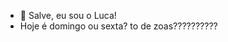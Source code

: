- 👋 Salve, eu sou o Luca!
- Hoje é domingo ou sexta? to de zoas??????????

<!---
luca2453/luca2453 is a ✨ special ✨ repository because its `README.md` (this file) appears on your GitHub profile.
You can click the Preview link to take a look at your changes.
--->
